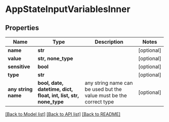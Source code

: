 # AppStateInputVariablesInner


## Properties
Name | Type | Description | Notes
------------ | ------------- | ------------- | -------------
**name** | **str** |  | [optional] 
**value** | **str, none_type** |  | [optional] 
**sensitive** | **bool** |  | [optional] 
**type** | **str** |  | [optional] 
**any string name** | **bool, date, datetime, dict, float, int, list, str, none_type** | any string name can be used but the value must be the correct type | [optional]

[[Back to Model list]](../README.md#documentation-for-models) [[Back to API list]](../README.md#documentation-for-api-endpoints) [[Back to README]](../README.md)


